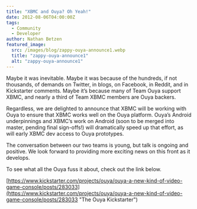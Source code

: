 ```yaml
---
title: "XBMC and Ouya? Oh Yeah!"
date: 2012-08-06T04:00:00Z
tags:
  - Community
  - Developer
author: Nathan Betzen
featured_image:
  src: /images/blog/zappy-ouya-announce1.webp
  title: "zappy-ouya-announce1"
  alt: "zappy-ouya-announce1"
---
```


Maybe it was inevitable. Maybe it was because of the hundreds, if not thousands, of demands on Twitter, in blogs, on Facebook, in Reddit, and in Kickstarter comments. Maybe it’s because many of Team Ouya support XBMC, and nearly a third of Team XBMC members are Ouya backers.

Regardless, we are delighted to announce that XBMC will be working with Ouya to ensure that XBMC works well on the Ouya platform. Ouya’s Android underpinnings and XBMC’s work on Android (soon to be merged into master, pending final sign-offs!) will dramatically speed up that effort, as will early XBMC dev access to Ouya prototypes.

The conversation between our two teams is young, but talk is ongoing and positive. We look forward to providing more exciting news on this front as it develops.

To see what all the Ouya fuss it about, check out the link below.

[https://www.kickstarter.com/projects/ouya/ouya-a-new-kind-of-video-game-console/posts/283033](https://www.kickstarter.com/projects/ouya/ouya-a-new-kind-of-video-game-console/posts/283033 "The Ouya Kickstarter")
